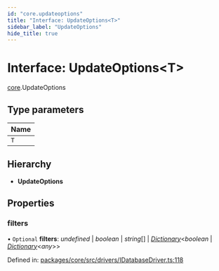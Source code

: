 ```yaml
---
id: "core.updateoptions"
title: "Interface: UpdateOptions<T>"
sidebar_label: "UpdateOptions"
hide_title: true
---
```


# Interface: UpdateOptions<T\>

[core](../modules/core.md).UpdateOptions

## Type parameters

Name |
------ |
`T` |

## Hierarchy

* **UpdateOptions**

## Properties

### filters

• `Optional` **filters**: *undefined* \| *boolean* \| *string*[] \| [*Dictionary*](../modules/core.md#dictionary)<*boolean* \| [*Dictionary*](../modules/core.md#dictionary)<*any*\>\>

Defined in: [packages/core/src/drivers/IDatabaseDriver.ts:118](https://github.com/mikro-orm/mikro-orm/blob/969d4229bd/packages/core/src/drivers/IDatabaseDriver.ts#L118)
